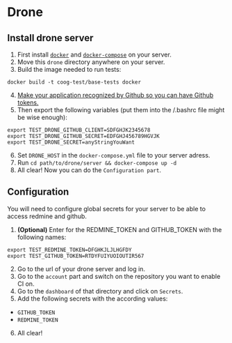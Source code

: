# Drone

## Install drone server

1. First install [`docker`](https://docs.docker.com/get-started/) and [`docker-compose`](https://docs.docker.com/compose/gettingstarted/) on your server.
2. Move this `drone` directory anywhere on your server.
3. Build the image needed to run tests:
```
docker build -t coog-test/base-tests docker
```
4. [Make your application recognized by Github so you can have Github tokens.](https://github.com/settings/applications/new)
5. Then export the following variables (put them into the /.bashrc file might be wise enough):
```
export TEST_DRONE_GITHUB_CLIENT=SDFGHJK2345678
export TEST_DRONE_GITHUB_SECRET=EDFGHJ456789HGVJK
export TEST_DRONE_SECRET=anyStringYouWant
```
6. Set `DRONE_HOST` in the `docker-compose.yml` file to your server adress.
7. Run `cd path/to/drone/server && docker-compose up -d`
8. All clear! Now you can do the `Configuration part`.

## Configuration
You will need to configure global secrets for your server to be able to access redmine and github.
1. __(Optional)__ Enter for the REDMINE_TOKEN and GITHUB_TOKEN with the following names:
```
export TEST_REDMINE_TOKEN=DFGHKJLJLHGFDY
export TEST_GITHUB_TOKEN=RTDYFUIYUOIOUTIR567
```
2. Go to the url of your drone server and log in.
3. Go to the `account` part and switch on the repository you want to enable CI on.
4. Go to the `dashboard` of that directory and click on `Secrets`.
5. Add the following secrets with the according values:
  * `GITHUB_TOKEN`
  * `REDMINE_TOKEN`
6. All clear!
